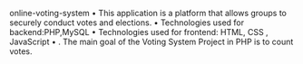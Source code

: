  online-voting-system
 • This application is a platform that allows groups to securely conduct
  votes and elections.
 •  Technologies used for backend:PHP,MySQL
 •  Technologies used for frontend: HTML, CSS , JavaScript
 • . The main goal of the Voting System Project in PHP is to count votes.
